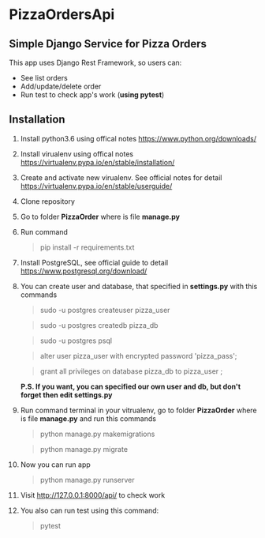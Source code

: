 # PizzaOrdersApi
Simple Django Service for Pizza Orders
-----
This app uses Django Rest Framework, so users can:
* See list orders
* Add/update/delete order
* Run test to check app's work (**using pytest**)
## Installation
1. Install python3.6 using offical notes https://www.python.org/downloads/
2. Install virualenv using offical notes https://virtualenv.pypa.io/en/stable/installation/
3. Create and activate new virualenv. See official notes for detail https://virtualenv.pypa.io/en/stable/userguide/
4. Clone repository
5. Go to folder **PizzaOrder** where is file **manage.py**
6. Run command 
    > pip install -r requirements.txt
7. Install PostgreSQL, see official guide to detail https://www.postgresql.org/download/
8. You can create user and database, that specified in **settings.py** with this commands
    > sudo -u postgres createuser pizza_user

    > sudo -u postgres createdb pizza_db

    > sudo -u postgres psql

    > alter user pizza_user with encrypted password 'pizza_pass';

    > grant all privileges on database pizza_db to pizza_user ;

    **P.S. If you want, you can specified our own user and db, but don't forget then edit settings.py**
9. Run command terminal in your vitrualenv, go to folder **PizzaOrder** where is file **manage.py** and run this commands
    > python manage.py makemigrations

    > python manage.py migrate
10. Now you can run app
    > python manage.py runserver
11. Visit http://127.0.0.1:8000/api/ to check work
12. You also can run test using this command:
    > pytest
